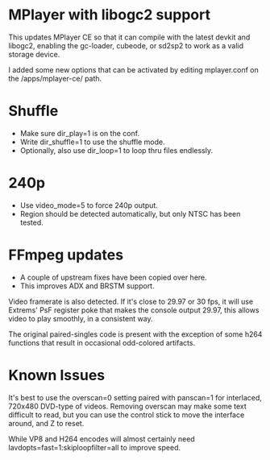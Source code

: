 # MPlayer with libogc2 support

This updates MPlayer CE so that it can compile with the latest devkit and libogc2, enabling the gc-loader, cubeode, or sd2sp2 to work as a valid storage device.

I added some new options that can be activated by editing mplayer.conf on the /apps/mplayer-ce/ path.


# Shuffle
* Make sure dir_play=1 is on the conf.
* Write dir_shuffle=1 to use the shuffle mode.
* Optionally, also use dir_loop=1 to loop thru files endlessly.


# 240p
* Use video_mode=5 to force 240p output.
* Region should be detected automatically, but only NTSC has been tested.

# FFmpeg updates
* A couple of upstream fixes have been copied over here.
* This improves ADX and BRSTM support.

Video framerate is also detected. If it's close to 29.97 or 30 fps, it will use Extrems' PsF register poke that makes the console output 29.97, this allows video to play smoothly, in a consistent way.

The original paired-singles code is present with the exception of some h264 functions that result in occasional odd-colored artifacts.



# Known Issues

It's best to use the overscan=0 setting paired with panscan=1 for interlaced, 720x480 DVD-type of videos. Removing overscan may make some text difficult to read, but you can use the control stick to move the interface around, and Z to reset.

While VP8 and H264 encodes will almost certainly need lavdopts=fast=1:skiploopfilter=all to improve speed.
